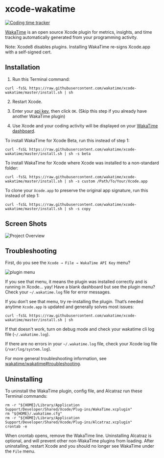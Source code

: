 xcode-wakatime
==============

[![Coding time tracker](https://wakatime.com/badge/github/wakatime/xcode-wakatime.svg)](https://wakatime.com/badge/github/wakatime/xcode-wakatime)

[WakaTime][wakatime] is an open source Xcode plugin for metrics, insights, and time tracking automatically generated from your programming activity.

Note: Xcode8 disables plugins. Installing WakaTime re-signs Xcode.app with a self-signed cert.


Installation
------------

1. Run this Terminal command:

  ```
  curl -fsSL https://raw.githubusercontent.com/wakatime/xcode-wakatime/master/install.sh | sh
  ```

2. Restart Xcode.

3. Enter your [api key](https://wakatime.com/settings#apikey), then click `OK`.
  (Skip this step if you already have another WakaTime plugin)

4. Use Xcode and your coding activity will be displayed on your [WakaTime dashboard](https://wakatime.com).


To install WakaTime for Xcode Beta, run this instead of step 1:

  ```
  curl -fsSL https://raw.githubusercontent.com/wakatime/xcode-wakatime/master/install.sh | sh -s beta
  ```


To install WakaTime for Xcode where Xcode was installed to a non-standard folder:

  ```
  curl -fsSL https://raw.githubusercontent.com/wakatime/xcode-wakatime/master/install.sh | sh -s custom /Path/To/Your/Xcode.app
  ```


To clone your `Xcode.app` to preserve the original app signature, run this instead of step 1:

  ```
  curl -fsSL https://raw.githubusercontent.com/wakatime/xcode-wakatime/master/install.sh | sh -s copy
  ```

Screen Shots
------------

![Project Overview](https://wakatime.com/static/img/ScreenShots/Screen-Shot-2016-03-21.png)


Troubleshooting
---------------

First, do you see the `Xcode → File → WakaTime API Key` menu?

![plugin menu](https://wakatime.com/static/img/plugins/troubleshooting/xcode-menu.png)

If you see that menu, it means the plugin was installed correctly and is running in Xcode... yay! Have a blank dashboard but see the plugin menu? Check your `~/.wakatime.log` file for error messages.

If you don’t see that menu, try re-installing the plugin. That’s needed anytime `Xcode.app` is updated and generally solves most issues:

```
curl -fsSL https://raw.githubusercontent.com/wakatime/xcode-wakatime/master/install.sh | sh
```

If that doesn't work, turn on debug mode and check your wakatime cli log file (`~/.wakatime.log`).

If there are no errors in your `~/.wakatime.log` file, check your Xcode log file (`/var/log/system.log`).

For more general troubleshooting information, see [wakatime/wakatime#troubleshooting](https://github.com/wakatime/wakatime#troubleshooting).


Uninstalling
------------

To uninstall the WakaTime plugin, config file, and Alcatraz run these Terminal commands:

    rm -r "${HOME}/Library/Application Support/Developer/Shared/Xcode/Plug-ins/WakaTime.xcplugin"
    rm "${HOME}/.wakatime.cfg"
    rm -r "${HOME}/Library/Application Support/Developer/Shared/Xcode/Plug-ins/Alcatraz.xcplugin"
    crontab -e

When crontab opens, remove the WakaTime line.
Uninstalling Alcatraz is optional, and will prevent other non-WakaTime plugins from loading.
After uninstalling, restart Xcode and you should no longer see WakaTime under the `File` menu.

[wakatime]: https://wakatime.com/xcode
